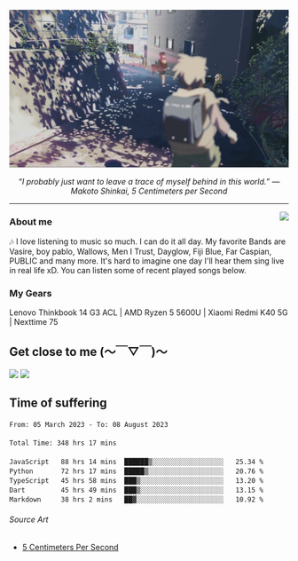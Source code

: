 ![header](asset/header.jpg)
<p align="center"><i>“I probably just want to leave a trace of myself behind in this world.” ― Makoto Shinkai, 5 Centimeters per Second</i></p>

---

<a href="https://open.spotify.com/playlist/6hyAjJOdQf5xbhQl3a3Kff?si=dc332f50a11744ab"><img align="right" display="inline-block" vertical-align="right" src="https://spotify-recently-played-readme.vercel.app/api?user=31v5dhuuhzkkvv4cqimaphde2x6i&count=5&width=350"></a>


### About me

🎶 I love listening to music so much. I can do it all day. My favorite Bands are Vasire, boy pablo, Wallows, Men I Trust, Dayglow, Fiji Blue, Far Caspian, PUBLIC and many more. It's hard to imagine one day I'll hear them sing live in real life xD. You can listen some of recent played songs below.

### My Gears

Lenovo Thinkbook 14 G3 ACL | AMD Ryzen 5 5600U | Xiaomi Redmi K40 5G | Nexttime 75 

## Get close to me (～￣▽￣)～

<div>
<a href="https://dsc.bio/JetEra"><img src="https://img.shields.io/badge/Discord-5865F2?style=for-the-badge&logo=discord&logoColor=white"></a> <a href="https://open.spotify.com/user/31v5dhuuhzkkvv4cqimaphde2x6i">
<img src="https://img.shields.io/badge/Spotify-1ED760?&style=for-the-badge&logo=spotify&logoColor=white"></a>
</div>

## Time of suffering

<!--START_SECTION:waka-->

```txt
From: 05 March 2023 - To: 08 August 2023

Total Time: 348 hrs 17 mins

JavaScript   88 hrs 14 mins  ██████▒░░░░░░░░░░░░░░░░░░   25.34 %
Python       72 hrs 17 mins  █████▒░░░░░░░░░░░░░░░░░░░   20.76 %
TypeScript   45 hrs 58 mins  ███▒░░░░░░░░░░░░░░░░░░░░░   13.20 %
Dart         45 hrs 49 mins  ███▒░░░░░░░░░░░░░░░░░░░░░   13.15 %
Markdown     38 hrs 2 mins   ██▓░░░░░░░░░░░░░░░░░░░░░░   10.92 %
```

<!--END_SECTION:waka-->

###### Source Art

-  [5 Centimeters Per Second](https://wallhaven.cc/w/nrowq1)

